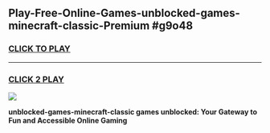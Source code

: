 
## Play-Free-Online-Games-unblocked-games-minecraft-classic-Premium #g9o48
<h3>
<a href="https://premium.freeplayer.one?title=unblocked-games-minecraft-classic&ref=8M">CLICK TO PLAY</a></h3>
<hr>

<h3>
<a href="https://premium.freeplayer.one?title=unblocked-games-minecraft-classic&ref=8M">CLICK 2 PLAY</a>
  
</h3>

<a href="https://premium.freeplayer.one?title=unblocked-games-minecraft-classic&ref=8M"><img src="https://clearcache.store/games.png"></a>


**unblocked-games-minecraft-classic games unblocked: Your Gateway to Fun and Accessible Online Gaming**
